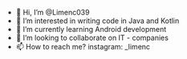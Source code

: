 - 👋 Hi, I’m @Limenc039
- 👀 I’m interested in writing code in Java and Kotlin
- 🌱 I’m currently learning Android development
- 💞️ I’m looking to collaborate on IT - companies
- 📫 How to reach me? instagram: _limenc

<!---
Limenc039/Limenc039 is a ✨ special ✨ repository because its `README.md` (this file) appears on your GitHub profile.
You can click the Preview link to take a look at your changes.
--->
